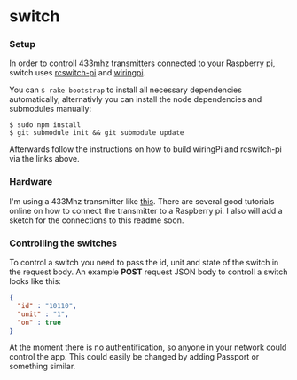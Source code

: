 # switch

### Setup
In order to controll 433mhz transmitters connected to your Raspberry pi, switch uses [rcswitch-pi](https://github.com/r10r/rcswitch-pi) and [wiringpi](https://projects.drogon.net/raspberry-pi/wiringpi/download-and-install/).

You can `$ rake bootstrap` to install all necessary dependencies automatically,
alternativly you can install the node dependencies and submodules manually:

``` 
$ sudo npm install
$ git submodule init && git submodule update
```
Afterwards follow the instructions on how to build wiringPi and rcswitch-pi via the links above.

### Hardware

I'm using a 433Mhz transmitter like [this](http://www.amazon.com/receiver-Superregeneration-Wireless-Transmitter-Burglar/dp/B008A4UWK6). There are several good tutorials online on how to connect the transmitter to a Raspberry pi. I also will add a sketch for the connections to this readme soon. 

### Controlling the switches

To control a switch you need to pass the id, unit and state of the switch in the request body. An example
__POST__ request JSON body to controll a switch looks like this:

```json
{
  "id" : "10110",
  "unit" : "1",
  "on" : true
}
```

At the moment there is no authentification, so anyone in your network could control the app. This could easily be changed by adding Passport or something similar.
